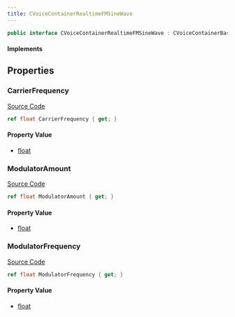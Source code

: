 ```yaml
---
title: CVoiceContainerRealtimeFMSineWave
---
```


```csharp
public interface CVoiceContainerRealtimeFMSineWave : CVoiceContainerBase, ISchemaClass<CVoiceContainerBase>, ISchemaClass<CVoiceContainerRealtimeFMSineWave>, ISchemaField, ISchemaClass, INativeHandle
```

#### Implements

## Properties

### CarrierFrequency

[Source Code](https://github.com/swiftly-solution/swiftlys2/blob/beta/managed/src/SwiftlyS2.Generated/Schemas/Interfaces/CVoiceContainerRealtimeFMSineWave.cs#L16)

```csharp
ref float CarrierFrequency { get; }
```

#### Property Value

- [float](https://learn.microsoft.com/dotnet/api/system.single)

### ModulatorAmount

[Source Code](https://github.com/swiftly-solution/swiftlys2/blob/beta/managed/src/SwiftlyS2.Generated/Schemas/Interfaces/CVoiceContainerRealtimeFMSineWave.cs#L20)

```csharp
ref float ModulatorAmount { get; }
```

#### Property Value

- [float](https://learn.microsoft.com/dotnet/api/system.single)

### ModulatorFrequency

[Source Code](https://github.com/swiftly-solution/swiftlys2/blob/beta/managed/src/SwiftlyS2.Generated/Schemas/Interfaces/CVoiceContainerRealtimeFMSineWave.cs#L18)

```csharp
ref float ModulatorFrequency { get; }
```

#### Property Value

- [float](https://learn.microsoft.com/dotnet/api/system.single)

